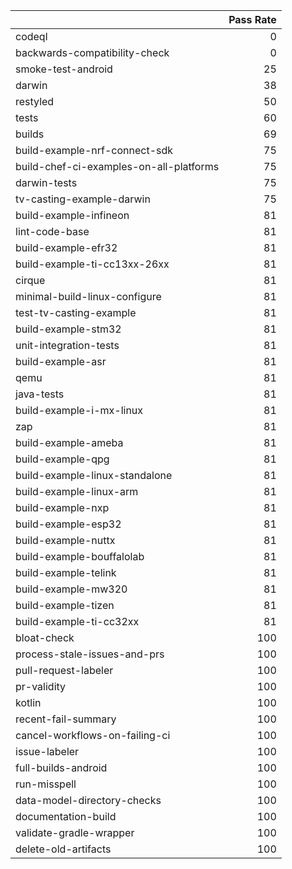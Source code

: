 |                                         |   Pass Rate |
|:----------------------------------------|------------:|
| codeql                                  |           0 |
| backwards-compatibility-check           |           0 |
| smoke-test-android                      |          25 |
| darwin                                  |          38 |
| restyled                                |          50 |
| tests                                   |          60 |
| builds                                  |          69 |
| build-example-nrf-connect-sdk           |          75 |
| build-chef-ci-examples-on-all-platforms |          75 |
| darwin-tests                            |          75 |
| tv-casting-example-darwin               |          75 |
| build-example-infineon                  |          81 |
| lint-code-base                          |          81 |
| build-example-efr32                     |          81 |
| build-example-ti-cc13xx-26xx            |          81 |
| cirque                                  |          81 |
| minimal-build-linux-configure           |          81 |
| test-tv-casting-example                 |          81 |
| build-example-stm32                     |          81 |
| unit-integration-tests                  |          81 |
| build-example-asr                       |          81 |
| qemu                                    |          81 |
| java-tests                              |          81 |
| build-example-i-mx-linux                |          81 |
| zap                                     |          81 |
| build-example-ameba                     |          81 |
| build-example-qpg                       |          81 |
| build-example-linux-standalone          |          81 |
| build-example-linux-arm                 |          81 |
| build-example-nxp                       |          81 |
| build-example-esp32                     |          81 |
| build-example-nuttx                     |          81 |
| build-example-bouffalolab               |          81 |
| build-example-telink                    |          81 |
| build-example-mw320                     |          81 |
| build-example-tizen                     |          81 |
| build-example-ti-cc32xx                 |          81 |
| bloat-check                             |         100 |
| process-stale-issues-and-prs            |         100 |
| pull-request-labeler                    |         100 |
| pr-validity                             |         100 |
| kotlin                                  |         100 |
| recent-fail-summary                     |         100 |
| cancel-workflows-on-failing-ci          |         100 |
| issue-labeler                           |         100 |
| full-builds-android                     |         100 |
| run-misspell                            |         100 |
| data-model-directory-checks             |         100 |
| documentation-build                     |         100 |
| validate-gradle-wrapper                 |         100 |
| delete-old-artifacts                    |         100 |